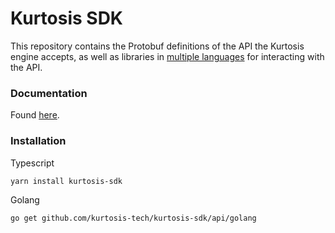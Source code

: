 Kurtosis SDK
=====================
This repository contains the Protobuf definitions of the API the Kurtosis engine accepts, as well as libraries in [multiple languages](./api/supported-languages.txt) for interacting with the API.

### Documentation
Found [here](https://docs.kurtosis.com/sdk).

### Installation
Typescript

```
yarn install kurtosis-sdk
```

Golang
```
go get github.com/kurtosis-tech/kurtosis-sdk/api/golang
```
